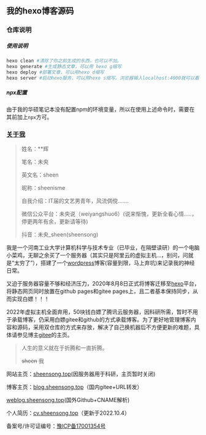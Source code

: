 ## 我的hexo博客源码

### 仓库说明

##### 使用说明

```bash
hexo clean #清除了你之前生成的东西，也可以不加。
hexo generate #生成静态文章，可以用 hexo g缩写
hexo deploy #部署文章，可以用hexo d缩写
hexo server #启动hexo服务，可以用hexo s缩写。浏览器输入localhost:4000就可以看到你生成的博客
```

##### npx配置

由于我的华硕笔记本没有配置npm的环境变量，所以在使用上述命令时，需要在其前加上`npx`方可。





### [关于我](https://sheenisme.gitee.io/关于我/)

> 姓名：**辉
>
> 笔名：未央
>
> 英文名：sheen
>
> 昵称：sheenisme
>
> 自我介绍：IT届的文艺男青年，风流倜傥.......
>
> 微信公众平台：未央说（weiyangshuo6）(说来惭愧，更新全看心情.....，停更两年有余，更新请等待)
>
> 抖音：未央_sheen(sheensong)

我是一个河南工业大学计算机科学与技术专业（已毕业，在隔壁读研）的一个电脑小菜鸡，无聊之余买了一个服务器（其实只是阿里云的虚拟主机...，别问，问就是“太穷了”），搭建了一个[wordpress](http://www.sheensong.top/wordpress)博客(容量到限，马上弃坑)来记录我的神经日常。

又迫于服务器容量不够和经济压力，2020年8月8日正式将博客迁移至[hexo](https://hexo.io/zh-cn/index.html)平台，将静态网页同时放置在github pages和gitee pages上，且二者基本保持同步，从而实现白嫖！！！

2022年虚拟主机全面弃用，50块钱白嫖了腾讯云服务器，因科研所需，暂时不用于承载博客，仍采用白嫖gitee和github的方式承载博客。为了更好地管理博客内容和源码，采用双仓库的方式来存放，解决了自己换机器后不方便更新的难题，具体请参见博主[gitee](https://gitee.com/sheenisme)的主页。



> 人生的意义就在于折腾和一直折腾。
>
> ~~sheen~~   我

网站主页：[sheensong.top](http://www.sheensong.top/)(因服务器用于科研，主页暂时关闭)

博客主页：[blog.sheensong.top](http://blog.sheensong.top)（国内gitee+URL转发）

[weblog.sheensong.top](http://weblog.sheensong.top)(国外Github+CNAME解析)

个人简历：[cv.sheensong.top](http://cv.sheensong.top)（更新于2022.10.4）

备案号/许可证编号：[豫ICP备17001354号](https://beian.miit.gov.cn/)

